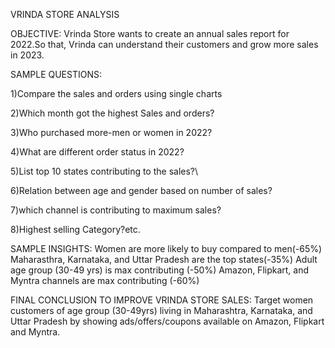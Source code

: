 VRINDA STORE ANALYSIS

OBJECTIVE:
Vrinda Store wants to create an annual sales report for 2022.So that, Vrinda can understand their customers and grow more sales in 2023.

SAMPLE QUESTIONS:

1)Compare the sales and orders using single charts

2)Which month got the highest Sales and orders?

3)Who purchased more-men or women in 2022?

4)What are different order status in 2022?

5)List top 10 states contributing to the sales?\

6)Relation between age and gender based on number of sales?

7)which channel is contributing to maximum sales?

8)Highest selling Category?etc.

SAMPLE INSIGHTS:
Women are more likely to buy compared to men(-65%)
Maharasthra, Karnataka, and Uttar Pradesh are the top states(-35%)
Adult age group (30-49 yrs) is max contributing (-50%)
Amazon, Flipkart, and Myntra channels are max contributing (-60%)

FINAL CONCLUSION TO IMPROVE VRINDA STORE SALES:
Target women customers of age group (30-49yrs) living in Maharashtra, Karnataka, and Uttar Pradesh by showing ads/offers/coupons available on Amazon, Flipkart and Myntra. 
